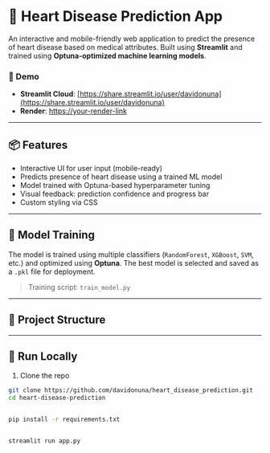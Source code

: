 # 💓 Heart Disease Prediction App

An interactive and mobile-friendly web application to predict the presence of heart disease based on medical attributes. Built using **Streamlit** and trained using **Optuna-optimized machine learning models**.

### 🚀 Demo
- **Streamlit Cloud**: [https://share.streamlit.io/user/davidonuna](https://share.streamlit.io/user/davidonuna)
- **Render**: [https://your-render-link](https://your-render-link)

---

## 📦 Features

- Interactive UI for user input (mobile-ready)
- Predicts presence of heart disease using a trained ML model
- Model trained with Optuna-based hyperparameter tuning
- Visual feedback: prediction confidence and progress bar
- Custom styling via CSS

---

## 🧠 Model Training

The model is trained using multiple classifiers (`RandomForest`, `XGBoost`, `SVM`, etc.) and optimized using **Optuna**. The best model is selected and saved as a `.pkl` file for deployment.

> Training script: `train_model.py`

---

## 📁 Project Structure

<!-- heart-disease-prediction/
├── app.py
├── train_model.py
├── requirements.txt
├── Dockerfile
├── model/
│ └── best_model_pipeline.pkl
├── data/
│ └── heart_disease.csv
├── assets/
│ └── styles.css
├── reports/
│ ├── confusion_matrix.png
│ └── classification_report.txt
└── README.md -->


---

## 🚀 Run Locally

1. Clone the repo
```bash
git clone https://github.com/davidonuna/heart_disease_prediction.git
cd heart-disease-prediction


pip install -r requirements.txt


streamlit run app.py
